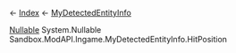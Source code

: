 ← [Index](Api-Index) ← [MyDetectedEntityInfo](Sandbox.ModAPI.Ingame.MyDetectedEntityInfo)

[Nullable<T>](System.Nullable`1) System.Nullable<T> Sandbox.ModAPI.Ingame.MyDetectedEntityInfo.HitPosition
